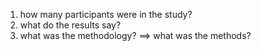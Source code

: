 1) how many participants were in the study?
2) what do the results say?
3) what was the methodology? ==> what was the methods?